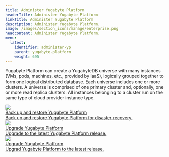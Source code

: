 ```yaml
---
title: Administer Yugabyte Platform
headerTitle: Administer Yugabyte Platform
linkTitle: Administer Yugabyte Platform
description: Administer Yugabyte Platform.
image: /images/section_icons/manage/enterprise.png
headcontent: Administer Yugabyte Platform.
menu:
  latest:
    identifier: administer-yp
    parent: yugabyte-platform
    weight: 695
---
```


Yugabyte Platform can create a YugabyteDB universe with many instances (VMs, pods, machines, etc., provided by IaaS), logically grouped together to form one logical distributed database. Each universe includes one or more clusters. A universe is comprised of one primary cluster and, optionally, one or more read replica clusters. All instances belonging to a cluster run on the same type of cloud provider instance type.

<div class="row">

  <div class="col-12 col-md-6 col-lg-12 col-xl-6">
    <a class="section-link icon-offset" href="backup-restore-yp/">
      <div class="head">
        <img class="icon" src="/images/section_icons/manage/enterprise.png" aria-hidden="true" />
        <div class="title">Back up and restore Yugabyte Platform</div>
      </div>
      <div class="body">
        Back up and restore Yugabyte Platform for disaster recovery.
      </div>
    </a>
  </div>

  <div class="col-12 col-md-6 col-lg-12 col-xl-6">
    <a class="section-link icon-offset" href="upgrade-yp/">
      <div class="head">
        <img class="icon" src="/images/section_icons/manage/enterprise.png" aria-hidden="true" />
        <div class="title">Upgrade Yugabyte Platform</div>
      </div>
      <div class="body">
        Upgrade to the latest Yugabyte Platform release.
      </div>
    </a>
  </div>

  <div class="col-12 col-md-6 col-lg-12 col-xl-6">
    <a class="section-link icon-offset" href="upgrade-yp/">
      <div class="head">
        <img class="icon" src="/images/section_icons/manage/enterprise.png" aria-hidden="true" />
        <div class="title">Upgrade Yugabyte Platform</div>
      </div>
      <div class="body">
        Upgrad Yugabyte Platform to the latest release.
      </div>
    </a>
  </div>

</div>